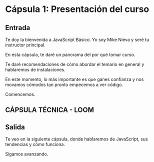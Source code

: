 # Cápsula 1: Presentación del curso

## Entrada

Te doy la bienvenida a JavaScript Básico. Yo soy Mike Nieva y seré tu instructor principal.

En esta cápsula, te daré un panorama del por qué tomar curso.  

Te daré recomendaciones de cómo abordar el temario en general y hablaremos de instalaciones.

En este momento, lo más importante es que ganes confianza y nos movamos cómodos tan pronto empecemos a ver código.

Comencemos.

## CÁPSULA TÉCNICA - LOOM

## Salida

Te veo en la siguiente cápsula, donde hablaremos de JavaScript, sus tendencias y cómo funciona. 

Sigamos avanzando.